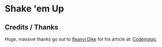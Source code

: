# Shake 'em Up

## Credits / Thanks

Huge, massive thanks go out to [Ifeanyi Dike](https://twitter.com/deepinsideai) for his article at:
[Codemagic](https://blog.codemagic.io/how-to-build-react-native-ui-app-with-material-ui/)